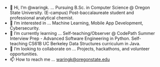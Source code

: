- 👋 Hi, I’m @waringk. ... Pursuing B.Sc. in Computer Science @ Oregon State University. (E-campus) Post-baccalaureate student and professional analytical chemist.
- 👀 I’m interested in ... Machine Learning, Mobile App Development, Cybersecurity.
- 🌱 I’m currently learning ... Self-teaching/Observer @ CodePath Summer Interview Prep - Advanced Software Engineering in Python. Self-teaching CS61B UC Berkeley Data Structures curriculum in Java.
- 💞️ I’m looking to collaborate on ... Projects, hackathons, and volunteer opportunities. 
- 📫 How to reach me ... waringk@oregonstate.edu


